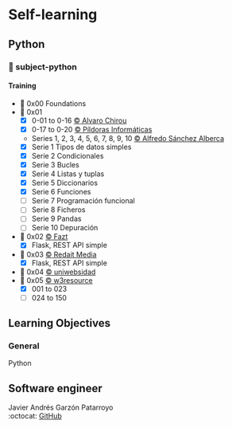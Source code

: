 # Self-learning
## Python
### :open_file_folder: subject-python

#### Training
* :open_file_folder: 0x00 Foundations
* :open_file_folder: 0x01
  - [x] 0-01 to 0-16 [:copyright: Alvaro Chirou](https://www.udemy.com/share/101sFuAEEcdF5VRno=/)
  - [x] 0-17 to 0-20 [:copyright: Píldoras Informáticas](https://www.youtube.com/playlist?list=PLU8oAlHdN5BlvPxziopYZRd55pdqFwkeS)
  - Series 1, 2, 3, 4, 5, 6, 7, 8, 9, 10 [:copyright: Alfredo Sánchez Alberca](http://aprendeconalf.es/python/ejercicios/)
  - [x] Serie 1 Tipos de datos simples
  - [x] Serie 2 Condicionales
  - [x] Serie 3 Bucles
  - [x] Serie 4 Listas y tuplas
  - [x] Serie 5 Diccionarios
  - [x] Serie 6 Funciones
  - [ ] Serie 7 Programación funcional
  - [ ] Serie 8 Ficheros
  - [ ] Serie 9 Pandas
  - [ ] Serie 10 Depuración
* :open_file_folder: 0x02 [:copyright: Fazt](https://www.youtube.com/watch?v=Esdj9wlBOaI)
  - [x] Flask, REST API simple
* :open_file_folder: 0x03 [:copyright: Redait Media](https://www.udemy.com/share/101r66AEEcdF5VRno=/)
  - [x] Flask, REST API simple
* :open_file_folder: 0x04 [:copyright: uniwebsidad](https://uniwebsidad.com/libros/algoritmos-python/capitulo-1)
* :open_file_folder: 0x05 [:copyright: w3resource](https://www.w3resource.com/python-exercises/python-basic-exercises.php)
  - [x] 001 to 023
  - [ ] 024 to 150

## Learning Objectives
### General
Python

## Software engineer
Javier Andrés Garzón Patarroyo  
:octocat: [GitHub](https://github.com/javierandresgp/)
